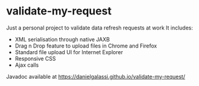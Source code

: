 # validate-my-request
Just a personal project to validate data refresh requests at work
It includes:
- XML serialisation through native JAXB
- Drag n Drop feature to upload files in Chrome and Firefox
- Standard file upload UI for Internet Explorer
- Responsive CSS
- Ajax calls

Javadoc available at https://danielgalassi.github.io/validate-my-request/
